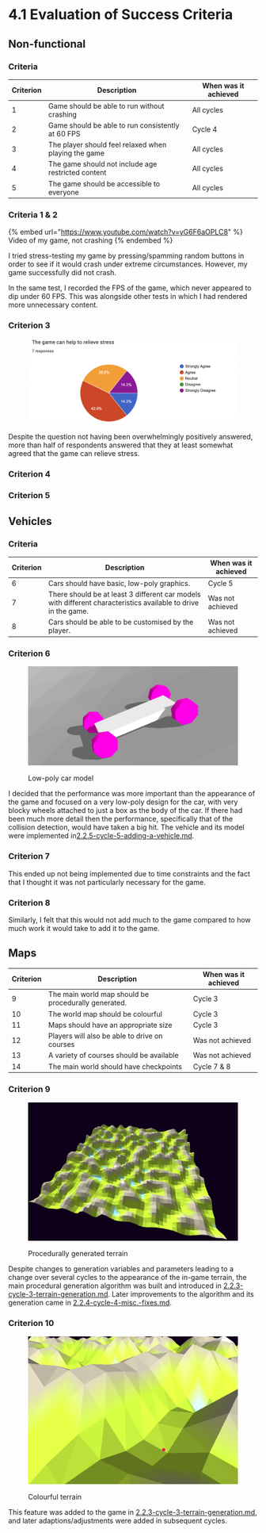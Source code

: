# 4.1 Evaluation of Success Criteria

## Non-functional

### Criteria

| Criterion | Description                                          | When was it achieved |
| --------- | ---------------------------------------------------- | -------------------- |
| 1         | Game should be able to run without crashing          | All cycles           |
| 2         | Game should be able to run consistently at 60 FPS    | Cycle 4              |
| 3         | The player should feel relaxed when playing the game | All cycles           |
| 4         | The game should not include age restricted content   | All cycles           |
| 5         | The game should be accessible to everyone            | All cycles           |

### Criteria 1 & 2

{% embed url="https://www.youtube.com/watch?v=yG6F6aOPLC8" %}
Video of my game, not crashing
{% endembed %}

I tried stress-testing my game by pressing/spamming random buttons in order to see if it would crash under extreme circumstances. However, my game successfully did not crash.

In the same test, I recorded the FPS of the game, which never appeared to dip under 60 FPS. This was alongside other tests in which I had rendered more unnecessary content.&#x20;

### Criterion 3

<figure><img src="../.gitbook/assets/image (4) (3).png" alt=""><figcaption></figcaption></figure>

Despite the question not having been overwhelmingly positively answered, more than half of respondents answered that they at least somewhat agreed that the game can relieve stress.

### Criterion 4



### Criterion 5



## Vehicles

### Criteria

| Criterion | Description                                                                                                    | When was it achieved |
| --------- | -------------------------------------------------------------------------------------------------------------- | -------------------- |
| 6         | Cars should have basic, low-poly graphics.                                                                     | Cycle 5              |
| 7         | There should be at least 3 different car models with different characteristics available to drive in the game. | Was not achieved     |
| 8         | Cars should be able to be customised by the player.                                                            | Was not achieved     |

### Criterion 6

<figure><img src="../.gitbook/assets/image (2).png" alt=""><figcaption><p>Low-poly car model</p></figcaption></figure>

I decided that the performance was more important than the appearance of the game and focused on a very low-poly design for the car, with very blocky wheels attached to just a box as the body of the car. If there had been much more detail then the performance, specifically that of the collision detection, would have taken a big hit. The vehicle and its model were implemented in[2.2.5-cycle-5-adding-a-vehicle.md](../design-and-development/2.2.5-cycle-5-adding-a-vehicle.md "mention").

### Criterion 7

This ended up not being implemented due to time constraints and the fact that I thought it was not particularly necessary for the game.

### Criterion 8

Similarly, I felt that this would not add much to the game compared to how much work it would take to add it to the game.

## Maps

| Criterion | Description                                          | When was it achieved |
| --------- | ---------------------------------------------------- | -------------------- |
| 9         | The main world map should be procedurally generated. | Cycle 3              |
| 10        | The world map should be colourful                    | Cycle 3              |
| 11        | Maps should have an appropriate size                 | Cycle 3              |
| 12        | Players will also be able to drive on courses        | Was not achieved     |
| 13        | A variety of courses should be available             | Was not achieved     |
| 14        | The main world should have checkpoints               | Cycle 7 & 8          |

### Criterion 9

<figure><img src="../.gitbook/assets/image (3).png" alt=""><figcaption><p>Procedurally generated terrain</p></figcaption></figure>

Despite changes to generation variables and parameters leading to a change over several cycles to the appearance of the in-game terrain, the main procedural generation algorithm was built and introduced in [2.2.3-cycle-3-terrain-generation.md](../design-and-development/2.2.3-cycle-3-terrain-generation.md "mention"). Later improvements to the algorithm and its generation came in [2.2.4-cycle-4-misc.-fixes.md](../design-and-development/2.2.4-cycle-4-misc.-fixes.md "mention").

### Criterion 10

<figure><img src="../.gitbook/assets/image (4).png" alt=""><figcaption><p>Colourful terrain</p></figcaption></figure>

This feature was added to the game in [2.2.3-cycle-3-terrain-generation.md](../design-and-development/2.2.3-cycle-3-terrain-generation.md "mention"), and later adaptions/adjustments were added in subsequent cycles.
